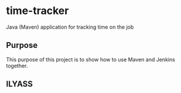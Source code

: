 # time-tracker
Java (Maven) application for tracking time on the job

## Purpose

This purpose of this project is to show how to use Maven and Jenkins together.

## ILYASS
